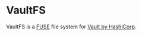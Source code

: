 # VaultFS

VaultFS is a [FUSE](1) file system for [Vault by HashiCorp](2).

[1]: https://www.kernel.org/doc/Documentation/filesystems/fuse.txt
[2]: https://www.vaultproject.io/
